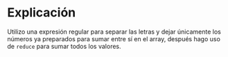 # Explicación

Utilizo una expresión regular para separar las letras y dejar únicamente los números ya preparados para sumar entre sí en el array, después hago uso de `reduce` para sumar todos los valores.
